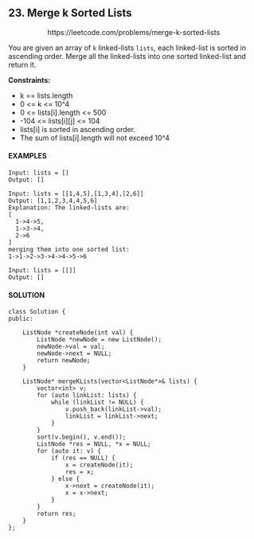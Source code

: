 ## 23. Merge k Sorted Lists

<p align="center">
    https://leetcode.com/problems/merge-k-sorted-lists
</P>

You are given an array of `k` linked-lists `lists`, each linked-list is sorted in ascending order.
Merge all the linked-lists into one sorted linked-list and return it.

**Constraints:**
- k == lists.length
- 0 <= k <= 10^4
- 0 <= lists[i].length <= 500
- -104 <= lists[i][j] <= 104
- lists[i] is sorted in ascending order.
- The sum of lists[i].length will not exceed 10^4

<h4>EXAMPLES</h4>

```
Input: lists = []
Output: []
```

```
Input: lists = [[1,4,5],[1,3,4],[2,6]]
Output: [1,1,2,3,4,4,5,6]
Explanation: The linked-lists are:
[
  1->4->5,
  1->3->4,
  2->6
]
merging them into one sorted list:
1->1->2->3->4->4->5->6
```

```
Input: lists = [[]]
Output: []
```

<h4>SOLUTION</h4>

```
class Solution {
public:
    
    ListNode *createNode(int val) {
        ListNode *newNode = new ListNode();
        newNode->val = val;
        newNode->next = NULL;
        return newNode;
    }
    
    ListNode* mergeKLists(vector<ListNode*>& lists) {
        vector<int> v;
        for (auto linkList: lists) {
            while (linkList != NULL) {
                v.push_back(linkList->val);
                linkList = linkList->next;
            }
        }
        sort(v.begin(), v.end());
        ListNode *res = NULL, *x = NULL;
        for (auto it: v) {
            if (res == NULL) {
                x = createNode(it);
                res = x;
            } else {
                x->next = createNode(it);
                x = x->next;
            }
        }
        return res;
    }
};
```

